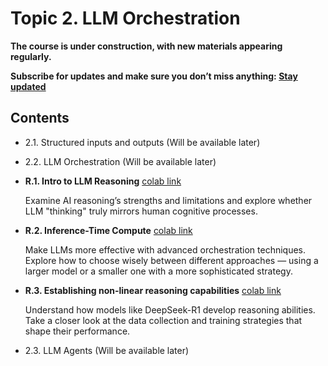 # Topic 2. LLM Orchestration

**The course is under construction, with new materials appearing regularly.**

**Subscribe for updates and make sure you don’t miss anything: [Stay updated](https://academy.nebius.com/llm-engineering-essentials/update/)**

## Contents

* 2.1. Structured inputs and outputs (Will be available later)

* 2.2. LLM Orchestration (Will be available later)

* **R.1. Intro to LLM Reasoning** [colab link](https://colab.research.google.com/github/Nebius-Academy/LLM-Engineering-Essentials/blob/main/topic2/r.1_intro_to_llm_reasoning.ipynb)

  Examine AI reasoning’s strengths and limitations and explore whether LLM "thinking" truly mirrors human cognitive processes.

* **R.2. Inference-Time Compute** [colab link](https://colab.research.google.com/github/Nebius-Academy/LLM-Engineering-Essentials/blob/main/topic2/1.6_inference_time_compute.ipynb)
  
  Make LLMs more effective with advanced orchestration techniques. Explore how to choose wisely between different approaches — using a larger model or a smaller one with a more sophisticated strategy.

* **R.3. Establishing non-linear reasoning capabilities** [colab link](https://colab.research.google.com/github/Nebius-Academy/LLM-Engineering-Essentials/blob/main/topic2/r.3_establishing_non_linear_reasoning.ipynb)

  Understand how models like DeepSeek-R1 develop reasoning abilities. Take a closer look at the data collection and training strategies that shape their performance.
  
* 2.3. LLM Agents (Will be available later)
